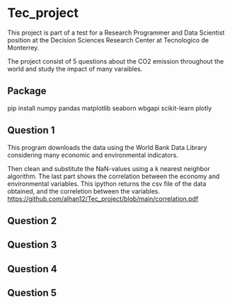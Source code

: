 # Tec_project
This project is part of  a test for a Research Programmer and Data Scientist position at the 
Decision Sciences Research Center at Tecnologico de Monterrey. 

The project consist of 5 questions about the CO2 emission throughout the world and study the impact of many varaibles.
## Package
pip install numpy pandas matplotlib seaborn wbgapi scikit-learn plotly


## Question 1
This program downloads the data using the World Bank Data Library considering many economic and environmental indicators.

Then clean and substitute the NaN-values using a k nearest neighbor algorithm.
The last part shows the correlation between the economy and environmental variables.
This ipython returns the csv file of the data obtained, and the correletion between the variables.
https://github.com/alhan12/Tec_project/blob/main/correlation.pdf
## Question 2


## Question 3


## Question 4


## Question 5

